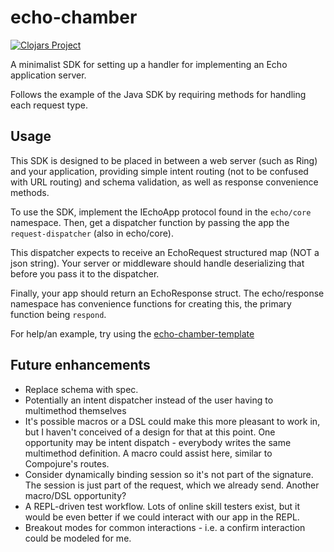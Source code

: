 # echo-chamber

[![Clojars Project](http://clojars.org/echo-chamber/latest-version.svg)](http://clojars.org/echo-chamber)

A minimalist SDK for setting up a handler for implementing an Echo application server.

Follows the example of the Java SDK by requiring methods for handling each request type.

## Usage

This SDK is designed to be placed in between a web server (such as Ring) and your application, providing
simple intent routing (not to be confused with URL routing) and schema validation, as well as response convenience methods.

To use the SDK, implement the IEchoApp protocol found in the `echo/core` namespace.
Then, get a dispatcher function by passing the app the `request-dispatcher` (also in echo/core).

This dispatcher expects to receive an EchoRequest structured map (NOT a json string). Your server or middleware
should handle deserializing that before you pass it to the dispatcher.

Finally, your app should return an EchoResponse struct. The echo/response namespace has convenience functions for
creating this, the primary function being `respond`.

For help/an example, try using the [echo-chamber-template](http://github.com/blandflakes/echo-chamber-template)

## Future enhancements
- Replace schema with spec.
- Potentially an intent dispatcher instead of the user having to multimethod themselves
- It's possible macros or a DSL could make this more pleasant to work in, but I haven't conceived of a design for that
at this point. One opportunity may be intent dispatch - everybody writes the same multimethod definition. A macro could
assist here, similar to Compojure's routes.
- Consider dynamically binding session so it's not part of the signature. The session is just part of the request,
which we already send. Another macro/DSL opportunity?
- A REPL-driven test workflow. Lots of online skill testers exist, but it would be even better if we could interact
with our app in the REPL.
- Breakout modes for common interactions - i.e. a confirm interaction could be modeled for me.

